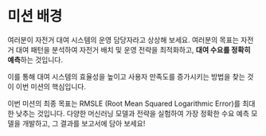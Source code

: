 # 미션 배경
여러분이 자전거 대여 시스템의 운영 담당자라고 상상해 보세요. 여러분의 목표는 자전거 대여 패턴을 분석하여 자전거 배치 및 운영 전략을 최적화하고, **대여 수요를 정확히 예측**하는 것입니다. 

이를 통해 대여 시스템의 효율성을 높이고 사용자 만족도를 증가시키는 방법을 찾는 것이 이번 미션의 핵심입니다.


이번 미션의 최종 목표는 RMSLE (Root Mean Squared Logarithmic Error)를 최대한 낮추는 것입니다. 다양한 머신러닝 모델과 전략을 실험하여 가장 정확한 수요 예측 모델을 개발하고, 그 결과를 보고서에 담아 보세요!
